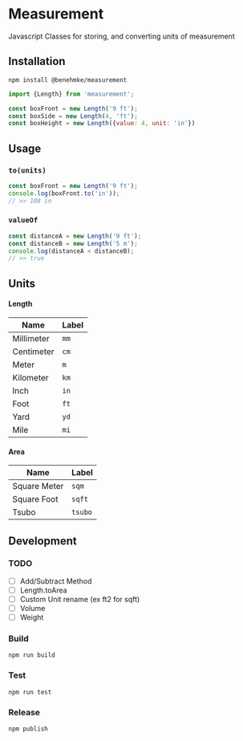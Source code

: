 # Measurement
Javascript Classes for storing, and converting units of measurement

## Installation

    npm install @benehmke/measurement

```javascript
import {Length} from 'measurement';

const boxFront = new Length('9 ft');
const boxSide = new Length(4, 'ft');
const boxHeight = new Length({value: 4, unit: 'in'})
```

## Usage

### `to(units)`

```javascript
const boxFront = new Length('9 ft');
console.log(boxFront.to('in'));
// >> 108 in
```

### `valueOf`

```javascript
const distanceA = new Length('9 ft');
const distanceB = new Length('5 m');
console.log(distanceA < distanceB);
// >> true
```

## Units
#### Length
|Name|Label|
| --- | --- |
|Millimeter|`mm`|
|Centimeter|`cm`|
|Meter|`m`|
|Kilometer|`km`|
|Inch|`in`|
|Foot|`ft`|
|Yard|`yd`|
|Mile|`mi`|

#### Area
|Name|Label|
| --- | --- |
|Square Meter|`sqm`|
|Square Foot|`sqft`|
|Tsubo|`tsubo`|

## Development
### TODO
- [ ] Add/Subtract Method
- [ ] Length.toArea
- [ ] Custom Unit rename (ex ft2 for sqft)
- [ ] Volume
- [ ] Weight

### Build
    npm run build
### Test
    npm run test
### Release
    npm publish